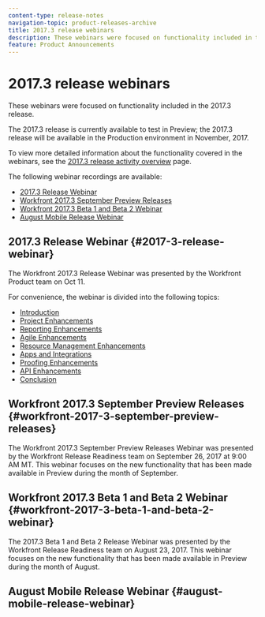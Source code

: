 ```yaml
---
content-type: release-notes
navigation-topic: product-releases-archive
title: 2017.3 release webinars
description: These webinars were focused on functionality included in the 2017.3 release.
feature: Product Announcements
---
```


# 2017.3 release webinars

These webinars were focused on functionality included in the 2017.3 release.&nbsp;

The 2017.3 release is currently available to test in Preview; the 2017.3 release will be available in the Production environment in November, 2017.

To view more detailed information about the functionality covered in the webinars, see the [2017.3 release activity overview](../../../../product-announcements/product-releases/quarterly-release-archive/2017.3-release-activity/2017.3-release-activity-overview.md) page.

The following webinar recordings are available:

* [2017.3 Release Webinar](#2017-3-release-webinar) 
* [Workfront 2017.3 September Preview Releases](#workfront-2017-3-september-preview-releases) 
* [Workfront 2017.3 Beta 1 and Beta 2 Webinar](#workfront-2017-3-beta-1-and-beta-2-webinar) 
* [August Mobile Release Webinar](#august-mobile-release-webinar)

## 2017.3 Release Webinar {#2017-3-release-webinar}

The Workfront 2017.3 Release Webinar was presented by the Workfront Product team on Oct 11. &nbsp;

For convenience, the webinar is divided into the following topics:

* [Introduction](#introduction) 
* [Project Enhancements](#project-enhancements) 
* [Reporting Enhancements](#reporting-enhancements) 
* [Agile Enhancements](#agile-enhancements) 
* [Resource Management Enhancements](#resource-management-enhancements) 
* [Apps and Integrations](#apps-and-integrations) 
* [Proofing Enhancements](#proofing-enhancements) 
* [API Enhancements](#api-enhancements) 
* [Conclusion](#conclusion)

## Workfront 2017.3 September Preview Releases {#workfront-2017-3-september-preview-releases}

The Workfront 2017.3 September&nbsp;Preview Releases Webinar was presented by the Workfront Release Readiness team on September&nbsp;26, 2017 at 9:00 AM MT. This webinar focuses on the new functionality that has been made available in Preview during the month of September.

## Workfront 2017.3&nbsp;Beta 1 and Beta 2 Webinar {#workfront-2017-3-beta-1-and-beta-2-webinar}

The 2017.3 Beta 1 and Beta 2&nbsp;Release Webinar was presented by the Workfront Release Readiness team on August 23, 2017. This webinar focuses on the new functionality that has been made available in Preview during the month of August.

## August Mobile Release Webinar {#august-mobile-release-webinar}
